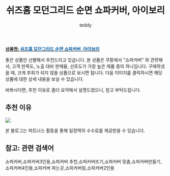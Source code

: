 ﻿---
layout: post
title:  "쉬즈홈 모던그리드 순면 쇼파커버, 아이보리"
author: teddy
categories: [ 가구/인테리어 ]
tags: [쇼파커버,쇼파커버3인용,쇼파커버 추천,쇼파커버뜨기,쇼파커버 맞춤,쇼파커버만들기,쇼파커버4인용,쇼파커버 파는곳,쇼파커버링,쇼파커버2인용]
image: https://static.coupangcdn.com/image/retail/images/681683254584169-08f77311-c306-48e2-891b-416ac707057b.jpg 
description: "쿠팡에서 쇼파커버 관련 상품으로 가장 고객 선호도가 높은 제품 중 하나입니다."
---

<a href="https://link.coupang.com/re/AFFSDP?lptag=AF7868842&pageKey=277683572&itemId=880023792&vendorItemId=5219164381&traceid=V0-153-7244df52821b49bb"><b>상품명: <font color='#01579B'>쉬즈홈 모던그리드 순면 쇼파커버, 아이보리</font></b></a>

좋은 상품만 선별해서 추천드리고 있습니다.
본 상품은 쿠팡에서 "쇼파커버" 와 관련해서, 고객 만족도, 노출 대비 판매율, 선호도가 가장 높은 제품 중의 하나입니다.
구매하셨을 때, 크게 후회가 되지 않을 상품으로 보시면 됩니다. 
다음 이미지를 클릭하시면 해당 상품에 대한 상세 내용을 보실 수 있습니다.

바쁘시다면, 추천 이유로 좀더 요약해서 설명드렸으니, 참고 부탁드립니다.

## 추천 이유 

<a href="https://link.coupang.com/re/AFFSDP?lptag=AF7868842&pageKey=277683572&itemId=880023792&vendorItemId=5219164381&traceid=V0-153-7244df52821b49bb"><img src="https://thumbnail6.coupangcdn.com/thumbnails/remote/q89/image/retail/images/2019/08/09/12/3/c7c2682c-2bd4-4474-8588-0d0f88fb068d.jpg"></a> 

본 블로그는 파트너스 활동을 통해 일정액의 수수료를 제공받을 수 있습니다.

## 참고: 관련 검색어    
쇼파커버,쇼파커버3인용,쇼파커버 추천,쇼파커버뜨기,쇼파커버 맞춤,쇼파커버만들기,쇼파커버4인용,쇼파커버 파는곳,쇼파커버링,쇼파커버2인용